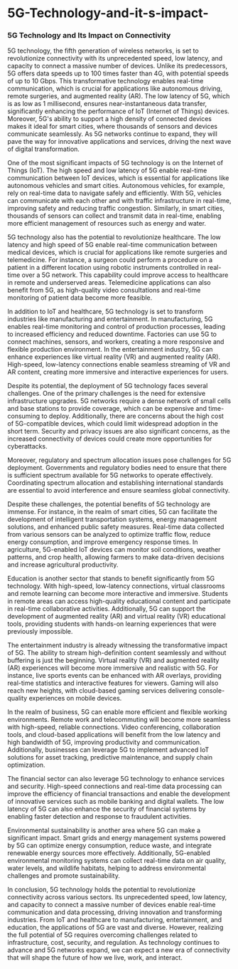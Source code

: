 # 5G-Technology-and-it-s-impact-
### 5G Technology and Its Impact on Connectivity

5G technology, the fifth generation of wireless networks, is set to revolutionize connectivity with its unprecedented speed, low latency, and capacity to connect a massive number of devices. Unlike its predecessors, 5G offers data speeds up to 100 times faster than 4G, with potential speeds of up to 10 Gbps. This transformative technology enables real-time communication, which is crucial for applications like autonomous driving, remote surgeries, and augmented reality (AR). The low latency of 5G, which is as low as 1 millisecond, ensures near-instantaneous data transfer, significantly enhancing the performance of IoT (Internet of Things) devices. Moreover, 5G's ability to support a high density of connected devices makes it ideal for smart cities, where thousands of sensors and devices communicate seamlessly. As 5G networks continue to expand, they will pave the way for innovative applications and services, driving the next wave of digital transformation.

One of the most significant impacts of 5G technology is on the Internet of Things (IoT). The high speed and low latency of 5G enable real-time communication between IoT devices, which is essential for applications like autonomous vehicles and smart cities. Autonomous vehicles, for example, rely on real-time data to navigate safely and efficiently. With 5G, vehicles can communicate with each other and with traffic infrastructure in real-time, improving safety and reducing traffic congestion. Similarly, in smart cities, thousands of sensors can collect and transmit data in real-time, enabling more efficient management of resources such as energy and water.

5G technology also has the potential to revolutionize healthcare. The low latency and high speed of 5G enable real-time communication between medical devices, which is crucial for applications like remote surgeries and telemedicine. For instance, a surgeon could perform a procedure on a patient in a different location using robotic instruments controlled in real-time over a 5G network. This capability could improve access to healthcare in remote and underserved areas. Telemedicine applications can also benefit from 5G, as high-quality video consultations and real-time monitoring of patient data become more feasible.

In addition to IoT and healthcare, 5G technology is set to transform industries like manufacturing and entertainment. In manufacturing, 5G enables real-time monitoring and control of production processes, leading to increased efficiency and reduced downtime. Factories can use 5G to connect machines, sensors, and workers, creating a more responsive and flexible production environment. In the entertainment industry, 5G can enhance experiences like virtual reality (VR) and augmented reality (AR). High-speed, low-latency connections enable seamless streaming of VR and AR content, creating more immersive and interactive experiences for users.

Despite its potential, the deployment of 5G technology faces several challenges. One of the primary challenges is the need for extensive infrastructure upgrades. 5G networks require a dense network of small cells and base stations to provide coverage, which can be expensive and time-consuming to deploy. Additionally, there are concerns about the high cost of 5G-compatible devices, which could limit widespread adoption in the short term. Security and privacy issues are also significant concerns, as the increased connectivity of devices could create more opportunities for cyberattacks.

Moreover, regulatory and spectrum allocation issues pose challenges for 5G deployment. Governments and regulatory bodies need to ensure that there is sufficient spectrum available for 5G networks to operate effectively. Coordinating spectrum allocation and establishing international standards are essential to avoid interference and ensure seamless global connectivity.

Despite these challenges, the potential benefits of 5G technology are immense. For instance, in the realm of smart cities, 5G can facilitate the development of intelligent transportation systems, energy management solutions, and enhanced public safety measures. Real-time data collected from various sensors can be analyzed to optimize traffic flow, reduce energy consumption, and improve emergency response times. In agriculture, 5G-enabled IoT devices can monitor soil conditions, weather patterns, and crop health, allowing farmers to make data-driven decisions and increase agricultural productivity.

Education is another sector that stands to benefit significantly from 5G technology. With high-speed, low-latency connections, virtual classrooms and remote learning can become more interactive and immersive. Students in remote areas can access high-quality educational content and participate in real-time collaborative activities. Additionally, 5G can support the development of augmented reality (AR) and virtual reality (VR) educational tools, providing students with hands-on learning experiences that were previously impossible.

The entertainment industry is already witnessing the transformative impact of 5G. The ability to stream high-definition content seamlessly and without buffering is just the beginning. Virtual reality (VR) and augmented reality (AR) experiences will become more immersive and realistic with 5G. For instance, live sports events can be enhanced with AR overlays, providing real-time statistics and interactive features for viewers. Gaming will also reach new heights, with cloud-based gaming services delivering console-quality experiences on mobile devices.

In the realm of business, 5G can enable more efficient and flexible working environments. Remote work and telecommuting will become more seamless with high-speed, reliable connections. Video conferencing, collaboration tools, and cloud-based applications will benefit from the low latency and high bandwidth of 5G, improving productivity and communication. Additionally, businesses can leverage 5G to implement advanced IoT solutions for asset tracking, predictive maintenance, and supply chain optimization.

The financial sector can also leverage 5G technology to enhance services and security. High-speed connections and real-time data processing can improve the efficiency of financial transactions and enable the development of innovative services such as mobile banking and digital wallets. The low latency of 5G can also enhance the security of financial systems by enabling faster detection and response to fraudulent activities.

Environmental sustainability is another area where 5G can make a significant impact. Smart grids and energy management systems powered by 5G can optimize energy consumption, reduce waste, and integrate renewable energy sources more effectively. Additionally, 5G-enabled environmental monitoring systems can collect real-time data on air quality, water levels, and wildlife habitats, helping to address environmental challenges and promote sustainability.

In conclusion, 5G technology holds the potential to revolutionize connectivity across various sectors. Its unprecedented speed, low latency, and capacity to connect a massive number of devices enable real-time communication and data processing, driving innovation and transforming industries. From IoT and healthcare to manufacturing, entertainment, and education, the applications of 5G are vast and diverse. However, realizing the full potential of 5G requires overcoming challenges related to infrastructure, cost, security, and regulation. As technology continues to advance and 5G networks expand, we can expect a new era of connectivity that will shape the future of how we live, work, and interact.
